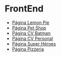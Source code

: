 # FrontEnd
<ul>
<li><a href="https://alex29alimac.github.io/FrontEnd/Front_End_C5_LemonPie/index.html">Página Lemon Pie</a></li>
<li><a href="https://alex29alimac.github.io/FrontEnd/Front_End_C6_PetShop/index1.html">Página Pet Shop</a></li>
<li><a href="https://alex29alimac.github.io/FrontEnd/Front_End_C7_CurriculumBatman/index.html">Página CV Batman</a></li> 
<li><a href="https://alex29alimac.github.io/FrontEnd/Front_End_C8_MyCV/index.html">Página CV Personal</a></li>
<li><a href="https://alex29alimac.github.io/FrontEnd/Front_End_C10_Heroes/login">Página Super Héroes</a></li>
<li><a href="https://alex29alimac.github.io/FrontEnd/Front_End_C11_Pizza/index.html">Página Pizzeria</a></li>
  
